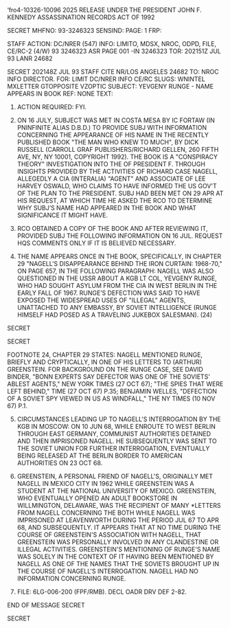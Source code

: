 ‘fro4-10326-10096
2025 RELEASE UNDER THE PRESIDENT JOHN F. KENNEDY ASSASSINATION RECORDS ACT OF 1992

SECRET
MHFNO: 93-3246323 SENSIND: PAGE: 1
FRP:

STAFF
ACTION: DC/NRER (547) INFO: LIMITO, MDSX, NROC, ODPD, FILE, CE/RC-2 (4/W)
93 3246323 ASR PAGE 001 -IN 3246323
TOR: 202151Z JUL 93 LANR 24682

SECRET 202148Z JUL 93 STAFF
CITE NR/LOS ANGELES 24682
TO: NROC INFO DIRECTOR.
FOR: LIMIT DC/NRER INFO CE/RC
SLUGS: WNINTEL MXLETTER GTOPPOSITE VZOPTIC
SUBJECT: YEVGENY RUNGE - NAME APPEARS IN BOOK
REF: NONE
TEXT:

1. ACTION REQUIRED: FYI.

2. ON 16 JULY, SUBJECT WAS MET IN COSTA MESA BY IC FORTAW (IN PNINFINITE ALIAS D.B.D.) TO PROVIDE SUBJ WITH INFORMATION CONCERNING THE APPEARANCE OF HIS NAME IN THE RECENTLY PUBLISHED BOOK "THE MAN WHO KNEW TO MUCH", BY DICK RUSSELL (CARROLL GRAF PUBLISHERS/RICHARD GELLEN, 260 FIFTH AVE, NY, NY 10001, COPYRIGHT 1992). THE BOOK IS A "CONSPIRACY THEORY" INVESTIGATION INTO THE <ASSASSINATION> OF PRESIDENT <JOHN> F. <KENNEDY> THROUGH INSIGHTS PROVIDED BY THE ACTIVITIES OF RICHARD CASE NAGELL, ALLEGEDLY A CIA (INTERALIA) "AGENT" AND ASSOCIATE OF LEE HARVEY OSWALD, WHO CLAIMS TO HAVE INFORMED THE US GOV'T OF THE PLAN TO <ASSASSINATE> THE PRESIDENT. SUBJ HAD BEEN MET ON 29 APR AT HIS REQUEST, AT WHICH TIME HE ASKED THE RCO TO DETERMINE WHY SUBJ’S NAME HAD APPEARED IN THE BOOK AND WHAT SIGNIFICANCE IT MIGHT HAVE.

3. RCO OBTAINED A COPY OF THE BOOK AND AFTER REVIEWING IT, PROVIDED SUBJ THE FOLLOWING INFORMATION ON 16 JUL. REQUEST HQS COMMENTS ONLY IF IT IS BELIEVED NECESSARY.

4. THE NAME APPEARS ONCE IN THE BOOK, SPECIFICALLY, IN CHAPTER 29 "NAGELL'S DISAPPEARANCE BEHIND THE IRON CURTAIN: 1968-70," ON PAGE 657, IN THE FOLLOWING PARAGRAPH:
NAGELL WAS ALSO QUESTIONED IN THE USSR ABOUT A KGB LT COL, YEVGENY RUNGE, WHO HAD SOUGHT ASYLUM FROM THE CIA IN WEST BERLIN IN THE EARLY FALL OF 1967. RUNGE’S DEFECTION WAS SAID TO HAVE EXPOSED THE WIDESPREAD USES OF "ILLEGAL" AGENTS, UNATTACHED TO ANY EMBASSY, BY SOVIET INTELLIGENCE (RUNGE HIMSELF HAD POSED AS A TRAVELING JUKEBOX SALESMAN). (24)

SECRET

SECRET

FOOTNOTE 24, CHAPTER 29 STATES: NAGELL MENTIONED RUNGE, BRIEFLY AND CRYPTICALLY, IN ONE OF HIS LETTERS TO (ARTHUR) GREENSTEIN. FOR BACKGROUND ON THE RUNGE CASE, SEE DAVID BINDER, "BONN EXPERTS SAY DEFECTOR WAS ONE OF THE SOVIETS' ABLEST AGENTS," NEW YORK TIMES (27 OCT 67); "THE SPIES THAT WERE LEFT BEHIND," TIME (27 OCT 67) P.35; BENJAMIN WELLES, "DEFECTION OF A SOVIET SPY VIEWED IN US AS WINDFALL," THE NY TIMES (10 NOV 67) P.1.

5. CIRCUMSTANCES LEADING UP TO NAGELL'S INTERROGATION BY THE KGB IN MOSCOW: ON 10 JUN 68, WHILE ENROUTE TO WEST BERLIN THROUGH EAST GERMANY, COMMUNIST AUTHORITIES DETAINED AND THEN IMPRISONED NAGELL. HE SUBSEQUENTLY WAS SENT TO THE SOVIET UNION FOR FURTHER INTERROGATION, EVENTUALLY BEING RELEASED AT THE BERLIN BORDER TO AMERICAN AUTHORITIES ON 23 OCT 68.

6. GREENSTEIN, A PERSONAL FRIEND OF NAGELL'S, ORIGINALLY MET NAGELL IN MEXICO CITY IN 1962 WHILE GREENSTEIN WAS A STUDENT AT THE NATIONAL UNIVERSITY OF MEXICO. GREENSTEIN, WHO EVENTUALLY OPENED AN ADULT BOOKSTORE IN WILLMINGTON, DELAWARE, WAS THE RECIPIENT OF MANY *LETTERS FROM NAGELL CONCERNING THE <KENNEDY ASSASSINATION> BOTH WHILE NAGELL WAS IMPRISONED AT LEAVENWORTH DURING THE PERIOD JUL 67 TO APR 68, AND SUBSEQUENTLY. IT APPEARS THAT AT NO TIME DURING THE COURSE OF GREENSTEIN'S ASSOCIATION WITH NAGELL, THAT GREENSTEIN WAS PERSONALLY INVOLVED IN ANY CLANDESTINE OR ILLEGAL ACTIVITIES. GREENSTEIN'S MENTIONING OF RUNGE'S NAME WAS SOLELY IN THE CONTEXT OF IT HAVING BEEN MENTIONED BY NAGELL AS ONE OF THE NAMES THAT THE SOVIETS BROUGHT UP IN THE COURSE OF NAGELL'S INTERROGATION. NAGELL HAD NO INFORMATION CONCERNING RUNGE.

7. FILE: 6LG-006-200 (FPF/RMB). DECL OADR DRV DEF 2-82.

END OF MESSAGE SECRET

SECRET
